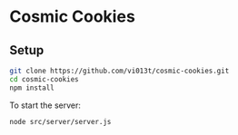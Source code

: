 # Cosmic Cookies

## Setup

```bash
git clone https://github.com/vi013t/cosmic-cookies.git
cd cosmic-cookies
npm install
```

To start the server:

```bash
node src/server/server.js
```
